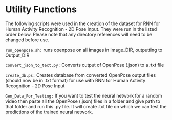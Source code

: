# Utility Functions

The following scripts were used in the creation of the dataset for RNN for Human Activity Recognition - 2D Pose Input.
They were run in the listed order below. Please note that any directory references will need to be changed before use.


`run_openpose.sh:` runs openpose on all images in Image\_DIR, outputting to Output\_DIR

`convert_json_to_text.py:` Converts output of OpenPose (.json) to a .txt file

`create_db.ps:` Creates database from converted OpenPose output files (should now be in .txt format) for use with RNN for Human Activity Recognition - 2D Pose Input

`Gen_Data_For_Testing:` If you want to test the neural network for a random video then paste all the OpenPose (.json) files in a folder and give path to that folder and run this .py file. It will create .txt file on which we can test the predictions of the trained neural network. 
